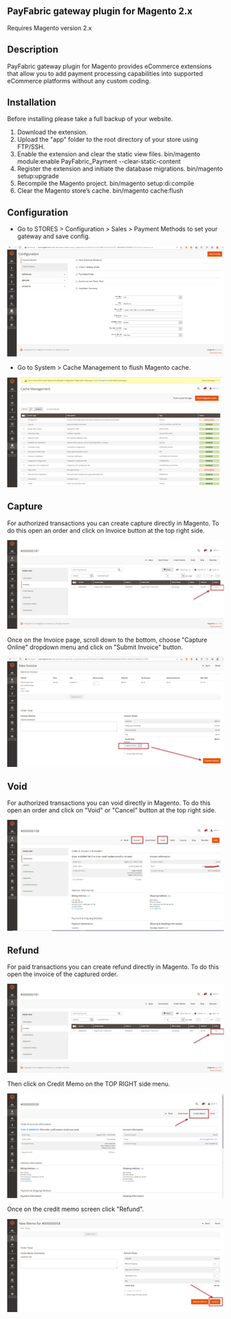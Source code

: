 ## PayFabric gateway plugin for Magento 2.x 
Requires Magento version 2.x

## Description 
PayFabric gateway plugin for Magento provides eCommerce extensions that allow you to add payment processing capabilities into supported eCommerce platforms without any custom coding.

## Installation 
Before installing please take a full backup of your website.
1. Download the extension.
2. Upload the "app" folder to the root directory of your store using FTP/SSH.
3. Enable the extension and clear the static view files. bin/magento module:enable PayFabric_Payment --clear-static-content
4. Register the extension and initiate the database migrations. bin/magento setup:upgrade
5. Recompile the Magento project. bin/magento setup:di:compile
6. Clear the Magento store’s cache. bin/magento cache:flush

## Configuration
* Go to STORES > Configuration > Sales > Payment Methods to set your gateway and save config.

![image](ScreenShots/setting_admin.png)

* Go to System > Cache Management to flush Magento cache.

![image](ScreenShots/cache_admin.png)

## Capture
For authorized transactions you can create capture directly in Magento. To do this open an order and click on Invoice button at the top right side.

![image](ScreenShots/invoice_admin.png)

Once on the Invoice page, scroll down to the bottom, choose "Capture Online" dropdown menu and click on "Submit Invoice" button.

![image](ScreenShots/capture_admin.png)

## Void
For authorized transactions you can void directly in Magento. To do this open an order and click on "Void" or "Cancel" button at the top right side.

![image](ScreenShots/void_admin.png)

## Refund
For paid transactions you can create refund directly in Magento. To do this open the invoice of the captured order.

![image](ScreenShots/invoice_admin.png)

Then click on Credit Memo on the TOP RIGHT side menu.

![image](ScreenShots/creditmemo_admin.png)

Once on the credit memo screen click "Refund".

![image](ScreenShots/refund_admin.png)


